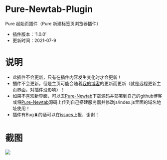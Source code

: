 # Pure-Newtab-Plugin
Pure 起始页插件（Pure 新建标签页浏览器插件）
- 插件版本：'1.0.0'
- 更新时间：2021-07-9

# 说明
- 此插件不会更新，只有在插件内容发生变化时才会更新！
- 插件不会更新，但是主页可能会随着[我的博客](http://www.xiaojitx.tk/newtab/)的更新而更新（就是远程更新主页界面，对插件没影响）！
- 如果不喜欢新界面，可以去[Pure-Newtab](https://github.com/xiaoji235/Pure-Newtab)下载源码并部署到自己的github博客或将[Pure-Newtab](https://github.com/xiaoji235/Pure-Newtab)源码上传到自己搭建服务器并修改js/index.js里面的域名地址使用！
- 插件有Bug🪲的话可以在[issues](https://github.com/xiaoji235/Pure-Newtab-plugin/issues)上报，谢谢！

# 截图
![ ](https://dl.img.timecdn.cn/2021/07/06/preview.png)
